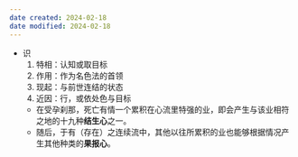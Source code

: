 ```yaml
---
date created: 2024-02-18
date modified: 2024-02-18
---
```

- 识
    1. 特相：认知或取目标
    2. 作用：作为名色法的首领
    3. 现起：与前世连结的状态
    4. 近因：行，或依处色与目标
    - 在受孕刹那，死亡有情一个累积在心流里特强的业，即会产生与该业相符之地的十九种**结生心**之一。
    - 随后，于有（存在）之连续流中，其他以往所累积的业也能够根据情况产生其他种类的**果报心**。
